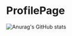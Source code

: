 # ProfilePage

![Anurag's GitHub stats](https://github-readme-stats.vercel.app/api?username=pendi1901&show_icons=true&theme=midnight-purple)
